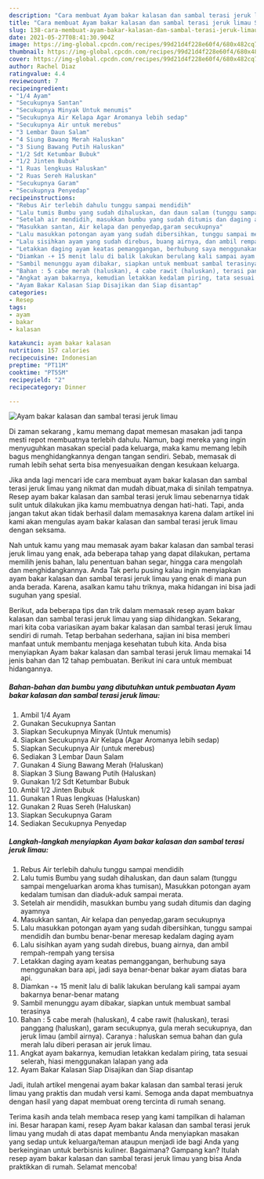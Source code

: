 ```yaml
---
description: "Cara membuat Ayam bakar kalasan dan sambal terasi jeruk limau Sederhana Untuk Jualan"
title: "Cara membuat Ayam bakar kalasan dan sambal terasi jeruk limau Sederhana Untuk Jualan"
slug: 138-cara-membuat-ayam-bakar-kalasan-dan-sambal-terasi-jeruk-limau-sederhana-untuk-jualan
date: 2021-05-27T08:41:30.904Z
image: https://img-global.cpcdn.com/recipes/99d21d4f228e60f4/680x482cq70/ayam-bakar-kalasan-dan-sambal-terasi-jeruk-limau-foto-resep-utama.jpg
thumbnail: https://img-global.cpcdn.com/recipes/99d21d4f228e60f4/680x482cq70/ayam-bakar-kalasan-dan-sambal-terasi-jeruk-limau-foto-resep-utama.jpg
cover: https://img-global.cpcdn.com/recipes/99d21d4f228e60f4/680x482cq70/ayam-bakar-kalasan-dan-sambal-terasi-jeruk-limau-foto-resep-utama.jpg
author: Rachel Diaz
ratingvalue: 4.4
reviewcount: 7
recipeingredient:
- "1/4 Ayam"
- "Secukupnya Santan"
- "Secukupnya Minyak Untuk menumis"
- "Secukupnya Air Kelapa Agar Aromanya lebih sedap"
- "Secukupnya Air untuk merebus"
- "3 Lembar Daun Salam"
- "4 Siung Bawang Merah Haluskan"
- "3 Siung Bawang Putih Haluskan"
- "1/2 Sdt Ketumbar Bubuk"
- "1/2 Jinten Bubuk"
- "1 Ruas lengkuas Haluskan"
- "2 Ruas Sereh Haluskan"
- "Secukupnya Garam"
- "Secukupnya Penyedap"
recipeinstructions:
- "Rebus Air terlebih dahulu tunggu sampai mendidih"
- "Lalu tumis Bumbu yang sudah dihaluskan, dan daun salam (tunggu sampai mengeluarkan aroma khas tumisan), Masukkan potongan ayam kedalam tumisan dan diaduk-aduk sampai merata."
- "Setelah air mendidih, masukkan bumbu yang sudah ditumis dan daging ayamnya"
- "Masukkan santan, Air kelapa dan penyedap,garam secukupnya"
- "Lalu masukkan potongan ayam yang sudah dibersihkan, tunggu sampai mendidih dan bumbu benar-benar meresap kedalam daging ayam"
- "Lalu sisihkan ayam yang sudah direbus, buang airnya, dan ambil rempah-rempah yang tersisa"
- "Letakkan daging ayam keatas pemanggangan, berhubung saya menggunakan bara api, jadi saya benar-benar bakar ayam diatas bara api."
- "Diamkan -+ 15 menit lalu di balik lakukan berulang kali sampai ayam bakarnya benar-benar matang"
- "Sambil menunggu ayam dibakar, siapkan untuk membuat sambal terasinya"
- "Bahan : 5 cabe merah (haluskan), 4 cabe rawit (haluskan), terasi panggang (haluskan), garam secukupnya, gula merah secukupnya, dan jeruk limau (ambil airnya). Caranya : haluskan semua bahan dan gula merah lalu diberi perasan air jeruk limau."
- "Angkat ayam bakarnya, kemudian letakkan kedalam piring, tata sesuai selerah, hiasi menggunakan lalapan yang ada"
- "Ayam Bakar Kalasan Siap Disajikan dan Siap disantap"
categories:
- Resep
tags:
- ayam
- bakar
- kalasan

katakunci: ayam bakar kalasan 
nutrition: 157 calories
recipecuisine: Indonesian
preptime: "PT11M"
cooktime: "PT55M"
recipeyield: "2"
recipecategory: Dinner

---
```



![Ayam bakar kalasan dan sambal terasi jeruk limau](https://img-global.cpcdn.com/recipes/99d21d4f228e60f4/680x482cq70/ayam-bakar-kalasan-dan-sambal-terasi-jeruk-limau-foto-resep-utama.jpg)

Di zaman  sekarang , kamu memang dapat memesan masakan jadi tanpa mesti repot membuatnya terlebih dahulu. Namun, bagi mereka yang ingin menyuguhkan masakan special pada keluarga, maka kamu memang lebih bagus menghidangkannya dengan tangan sendiri. Sebab, memasak di rumah lebih sehat serta bisa menyesuaikan dengan kesukaan keluarga.

Jika anda lagi mencari ide cara membuat ayam bakar kalasan dan sambal terasi jeruk limau yang nikmat dan mudah dibuat,maka di sinilah tempatnya. Resep ayam bakar kalasan dan sambal terasi jeruk limau  sebenarnya tidak sulit untuk dilakukan jika kamu membuatnya dengan hati-hati. Tapi, anda jangan takut akan tidak berhasil dalam memasaknya 
karena dalam artikel ini kami akan mengulas ayam bakar kalasan dan sambal terasi jeruk limau dengan seksama.  



Nah untuk kamu yang mau memasak ayam bakar kalasan dan sambal terasi jeruk limau yang enak, ada beberapa tahap yang dapat dilakukan, pertama memilih jenis bahan, lalu penentuan bahan segar, hingga cara mengolah dan menghidangkannya. Anda Tak perlu pusing kalau ingin menyiapkan ayam bakar kalasan dan sambal terasi jeruk limau yang enak di mana pun anda berada. Karena, asalkan kamu  tahu triknya, maka hidangan ini bisa jadi suguhan yang spesial.

Berikut, ada beberapa tips dan trik dalam memasak resep ayam bakar kalasan dan sambal terasi jeruk limau yang siap dihidangkan. Sekarang, mari kita coba variasikan ayam bakar kalasan dan sambal terasi jeruk limau sendiri di rumah. Tetap berbahan sederhana, sajian ini bisa memberi manfaat untuk membantu menjaga kesehatan tubuh kita. Anda bisa menyiapkan Ayam bakar kalasan dan sambal terasi jeruk limau memakai 14 jenis bahan dan 12 tahap pembuatan. Berikut ini cara untuk membuat hidangannya.

<!--inarticleads1-->

##### Bahan-bahan dan bumbu yang dibutuhkan untuk pembuatan Ayam bakar kalasan dan sambal terasi jeruk limau:

1. Ambil 1/4 Ayam
1. Gunakan Secukupnya Santan
1. Siapkan Secukupnya Minyak (Untuk menumis)
1. Siapkan Secukupnya Air Kelapa (Agar Aromanya lebih sedap)
1. Siapkan Secukupnya Air (untuk merebus)
1. Sediakan 3 Lembar Daun Salam
1. Gunakan 4 Siung Bawang Merah (Haluskan)
1. Siapkan 3 Siung Bawang Putih (Haluskan)
1. Gunakan 1/2 Sdt Ketumbar Bubuk
1. Ambil 1/2 Jinten Bubuk
1. Gunakan 1 Ruas lengkuas (Haluskan)
1. Gunakan 2 Ruas Sereh (Haluskan)
1. Siapkan Secukupnya Garam
1. Sediakan Secukupnya Penyedap




<!--inarticleads2-->

##### Langkah-langkah menyiapkan Ayam bakar kalasan dan sambal terasi jeruk limau:

1. Rebus Air terlebih dahulu tunggu sampai mendidih
1. Lalu tumis Bumbu yang sudah dihaluskan, dan daun salam (tunggu sampai mengeluarkan aroma khas tumisan), Masukkan potongan ayam kedalam tumisan dan diaduk-aduk sampai merata.
1. Setelah air mendidih, masukkan bumbu yang sudah ditumis dan daging ayamnya
1. Masukkan santan, Air kelapa dan penyedap,garam secukupnya
1. Lalu masukkan potongan ayam yang sudah dibersihkan, tunggu sampai mendidih dan bumbu benar-benar meresap kedalam daging ayam
1. Lalu sisihkan ayam yang sudah direbus, buang airnya, dan ambil rempah-rempah yang tersisa
1. Letakkan daging ayam keatas pemanggangan, berhubung saya menggunakan bara api, jadi saya benar-benar bakar ayam diatas bara api.
1. Diamkan -+ 15 menit lalu di balik lakukan berulang kali sampai ayam bakarnya benar-benar matang
1. Sambil menunggu ayam dibakar, siapkan untuk membuat sambal terasinya
1. Bahan : 5 cabe merah (haluskan), 4 cabe rawit (haluskan), terasi panggang (haluskan), garam secukupnya, gula merah secukupnya, dan jeruk limau (ambil airnya). Caranya : haluskan semua bahan dan gula merah lalu diberi perasan air jeruk limau.
1. Angkat ayam bakarnya, kemudian letakkan kedalam piring, tata sesuai selerah, hiasi menggunakan lalapan yang ada
1. Ayam Bakar Kalasan Siap Disajikan dan Siap disantap




Jadi, itulah artikel mengenai  ayam bakar kalasan dan sambal terasi jeruk limau  yang praktis dan mudah versi kami. Semoga anda dapat membuatnya dengan hasil yang dapat membuat oreng tercinta di rumah senang. 

Terima kasih anda telah membaca resep yang kami tampilkan di halaman ini. Besar harapan kami, resep  Ayam bakar kalasan dan sambal terasi jeruk limau yang mudah di atas dapat membantu Anda menyiapkan masakan yang sedap untuk keluarga/teman ataupun menjadi ide bagi Anda yang berkeinginan untuk berbisnis kuliner. Bagaimana? Gampang kan? Itulah resep ayam bakar kalasan dan sambal terasi jeruk limau yang bisa Anda praktikkan di rumah. Selamat mencoba!


